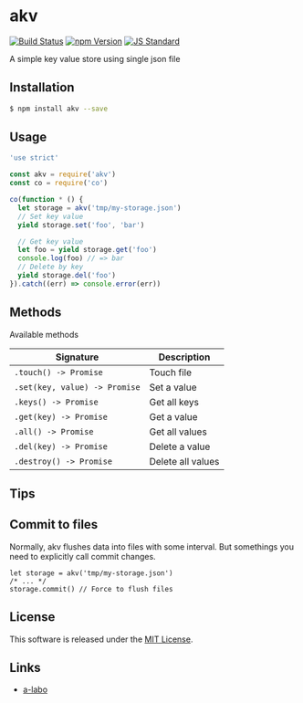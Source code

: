 akv
==========

<!---
This file is generated by ape-tmpl. Do not update manually.
--->

<!-- Badge Start -->
<a name="badges"></a>

[![Build Status][bd_travis_shield_url]][bd_travis_url]
[![npm Version][bd_npm_shield_url]][bd_npm_url]
[![JS Standard][bd_standard_shield_url]][bd_standard_url]

[bd_repo_url]: https://github.com/a-labo/akv
[bd_travis_url]: http://travis-ci.org/a-labo/akv
[bd_travis_shield_url]: http://img.shields.io/travis/a-labo/akv.svg?style=flat
[bd_travis_com_url]: http://travis-ci.com/a-labo/akv
[bd_travis_com_shield_url]: https://api.travis-ci.com/a-labo/akv.svg?token=
[bd_license_url]: https://github.com/a-labo/akv/blob/master/LICENSE
[bd_codeclimate_url]: http://codeclimate.com/github/a-labo/akv
[bd_codeclimate_shield_url]: http://img.shields.io/codeclimate/github/a-labo/akv.svg?style=flat
[bd_codeclimate_coverage_shield_url]: http://img.shields.io/codeclimate/coverage/github/a-labo/akv.svg?style=flat
[bd_gemnasium_url]: https://gemnasium.com/a-labo/akv
[bd_gemnasium_shield_url]: https://gemnasium.com/a-labo/akv.svg
[bd_npm_url]: http://www.npmjs.org/package/akv
[bd_npm_shield_url]: http://img.shields.io/npm/v/akv.svg?style=flat
[bd_standard_url]: http://standardjs.com/
[bd_standard_shield_url]: https://img.shields.io/badge/code%20style-standard-brightgreen.svg

<!-- Badge End -->


<!-- Description Start -->
<a name="description"></a>

A simple key value store using single json file

<!-- Description End -->


<!-- Overview Start -->
<a name="overview"></a>



<!-- Overview End -->


<!-- Sections Start -->
<a name="sections"></a>

<!-- Section from "doc/guides/01.Installation.md.hbs" Start -->

<a name="section-doc-guides-01-installation-md"></a>

Installation
-----

```bash
$ npm install akv --save
```


<!-- Section from "doc/guides/01.Installation.md.hbs" End -->

<!-- Section from "doc/guides/02.Usage.md.hbs" Start -->

<a name="section-doc-guides-02-usage-md"></a>

Usage
---------

```javascript
'use strict'

const akv = require('akv')
const co = require('co')

co(function * () {
  let storage = akv('tmp/my-storage.json')
  // Set key value
  yield storage.set('foo', 'bar')

  // Get key value
  let foo = yield storage.get('foo')
  console.log(foo) // => bar
  // Delete by key
  yield storage.del('foo')
}).catch((err) => console.error(err))

```


<!-- Section from "doc/guides/02.Usage.md.hbs" End -->

<!-- Section from "doc/guides/03.Methods.md.hbs" Start -->

<a name="section-doc-guides-03-methods-md"></a>

Methods
---------

Available methods

| Signature | Description |
| ---- | ----------- |
| `.touch() -> Promise` | Touch file |
| `.set(key, value) -> Promise` | Set a value |
| `.keys() -> Promise` | Get all keys |
| `.get(key) -> Promise` | Get a value |
| `.all() -> Promise` | Get all values |
| `.del(key) -> Promise` | Delete a value |
| `.destroy() -> Promise` | Delete all values |


<!-- Section from "doc/guides/03.Methods.md.hbs" End -->

<!-- Section from "doc/guides/04.Tips.md.hbs" Start -->

<a name="section-doc-guides-04-tips-md"></a>

Tips
-----


## Commit to files

Normally, akv flushes data into files with some interval.
But somethings you need to explicitly call commit changes.

```
let storage = akv('tmp/my-storage.json')
/* ... */
storage.commit() // Force to flush files
```

<!-- Section from "doc/guides/04.Tips.md.hbs" End -->


<!-- Sections Start -->


<!-- LICENSE Start -->
<a name="license"></a>

License
-------
This software is released under the [MIT License](https://github.com/a-labo/akv/blob/master/LICENSE).

<!-- LICENSE End -->


<!-- Links Start -->
<a name="links"></a>

Links
------

+ [a-labo][a_labo_url]

[a_labo_url]: https://github.com/a-labo

<!-- Links End -->
